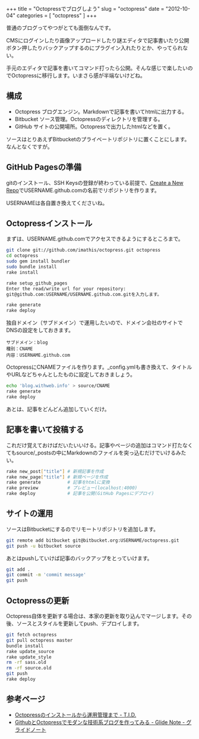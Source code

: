 +++
title = "Octopressでブログしよう"
slug = "octopress"
date = "2012-10-04"
categories = [ "octopress" ]
+++

普通のブログってやつがとても面倒なんです。

CMSにログインしたり画像アップロードしたり謎エディタで記事書いたり公開ボタン押したりバックアップするのにプラグイン入れたりとか、やってられない。

手元のエディタで記事を書いてコマンド打ったら公開。そんな感じで楽したいのでOctopressに移行します。いまさら感が半端ないけどね。

## 構成

- Octopress ブログエンジン。Markdownで記事を書いてhtmlに出力する。
- Bitbucket ソース管理。Octopressのディレクトリを管理する。
- GitHub サイトの公開場所。Octopressで出力したhtmlなどを置く。

ソースはとりあえずBitbucketのプライベートリポジトリに置くことにします。なんとなくですが。

## GitHub Pagesの準備

gitのインストール、SSH Keysの登録が終わっている前提で、[Create a New Repo](https://github.com/new)でUSERNAME.github.comの名前でリポジトリを作ります。

USERNAMEは各自置き換えてくださいね。

## Octopressインストール

まずは、USERNAME.github.comでアクセスできるようにするところまで。

``` bash
git clone git://github.com/imathis/octopress.git octopress
cd octopress
sudo gem install bundler
sudo bundle install
rake install

rake setup_github_pages
Enter the read/write url for your repository:
git@github.com:USERNAME/USERNAME.github.com.gitを入力します。

rake generate
rake deploy
```

独自ドメイン（サブドメイン）で運用したいので、ドメイン会社のサイトでDNSの設定をしておきます。

```
サブドメイン：blog
種別：CNAME
内容：USERNAME.github.com
```

OctopressにCNAMEファイルを作ります。_config.ymlも書き換えて、タイトルやURLなどちゃんとしたものに設定しておきましょう。

``` bash
echo 'blog.withweb.info' > source/CNAME
rake generate
rake deploy
```

あとは、記事をどんどん追加していくだけ。

## 記事を書いて投稿する

これだけ覚えておけばだいたいいける。記事やページの追加はコマンド打たなくてもsource/_postsの中にMarkdownのファイルを突っ込むだけでいけるみたい。

``` bash
rake new_post["title"] # 新規記事を作成
rake new_page["title"] # 新規ページを作成
rake generate          # 記事をhtmlに変換
rake preview           # プレビュー(localhost:4000)
rake deploy            # 記事を公開(GitHub Pagesにデプロイ)
```

## サイトの運用

ソースはBitbucketにするのでリモートリポジトリを追加します。

``` bash
git remote add bitbucket git@bitbucket.org:USERNAME/octopress.git
git push -u bitbucket source
```

あとはpushしていけば記事のバックアップをとっていけます。

``` bash
git add .
git commit -m 'commit message'
git push
```

## Octopressの更新

Octopress自体を更新する場合は、本家の更新を取り込んでマージします。その後、ソースとスタイルを更新してpush、デプロイします。

``` bash
git fetch octopress
git pull octopress master
bundle install
rake update_source
rake update_style
rm -rf sass.old
rm -rf source.old
git push
rake deploy
```

## 参考ページ

- [Octopressのインストールから運用管理まで - T.I.D.](http://tokkonopapa.github.com/blog/2011/12/30/octopress-on-github-and-bitbucket/)
- [GithubとOctopressでモダンな技術系ブログを作ってみる - Glide Note - グライドノート](http://blog.glidenote.com/blog/2011/11/07/install-octopress-on-github/)
